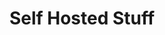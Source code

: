 ---
layout: project-page
title: Self Hosted Stuff
permalink: /projects/self_hosted_stuff
description: Some of the tools I self host (AKA me geeking about my stuff).
project_date: 2024-11-22
wip: true
priority: 2
image: 
--- 